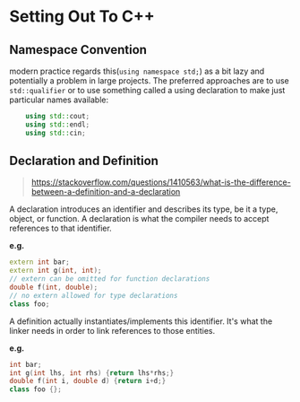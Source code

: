 # Setting Out To C++

## Namespace Convention

modern practice regards this(`using namespace std;`) as a bit lazy and
potentially a problem in large projects. The preferred approaches are to use
`std::qualifier` or to use something called a using declaration to make just
particular names available:

```cpp
    using std::cout;
    using std::endl;
    using std::cin;
```

## Declaration and Definition

> <https://stackoverflow.com/questions/1410563/what-is-the-difference-between-a-definition-and-a-declaration>

A declaration introduces an identifier and describes its type, be it a type,
object, or function. A declaration is what the compiler needs to accept
references to that identifier.

**e.g.**

```cpp
extern int bar;
extern int g(int, int);
// extern can be omitted for function declarations
double f(int, double);
// no extern allowed for type declarations
class foo;
```

A definition actually instantiates/implements this identifier. It's what the
linker needs in order to link references to those entities.

**e.g.**

```cpp
int bar;
int g(int lhs, int rhs) {return lhs*rhs;}
double f(int i, double d) {return i+d;}
class foo {};
```
